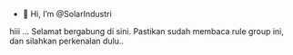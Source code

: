 - 👋 Hi, I’m @SolarIndustri

hiii ...
Selamat bergabung di sini.
Pastikan sudah membaca rule group ini, dan silahkan perkenalan dulu..
